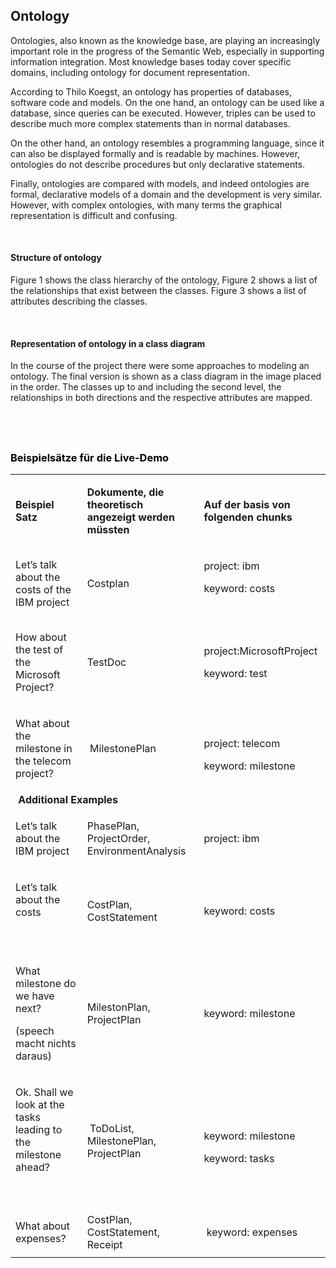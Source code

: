 <h2>Ontology</h2>
<p>Ontologies, also known as the knowledge base, are playing an increasingly important role in the progress of the Semantic Web, especially in supporting information integration. Most knowledge bases today cover specific domains, including ontology for document representation.</p>
<p>According to Thilo Koegst, an ontology has properties of databases, software code and models. On the one hand, an ontology can be used like a database, since queries can be executed. However, triples can be used to describe much more complex statements than in normal databases.</p>
<p>On the other hand, an ontology resembles a programming language, since it can also be displayed formally and is readable by machines. However, ontologies do not describe procedures but only declarative statements.</p>
<p>Finally, ontologies are compared with models, and indeed ontologies are formal, declarative models of a domain and the development is very similar. However, with complex ontologies, with many terms the graphical representation is difficult and confusing.</p>
<p>&nbsp;</p>
<h4>Structure of ontology</h4>
<p>Figure 1 shows the class hierarchy of the ontology, Figure 2 shows a list of the relationships that exist between the classes. Figure 3 shows a list of attributes describing the classes.</p>
<p>&nbsp;</p>
<h4>Representation of ontology in a class diagram</h4>
<p>In the course of the project there were some approaches to modeling an ontology. The final version is shown as a class diagram in the image placed in the order. The classes up to and including the second level, the relationships in both directions and the respective attributes are mapped.</p>

<h2 style="color: #2e6c80;">&nbsp;</h2>
<h3 style="color: #2e6c80;"><span style="color: #000000;">Beispiels&auml;tze f&uuml;r die Live-Demo</span></h3>
<table>
<tbody>
<tr>
<td>
<p><strong>Beispiel Satz</strong></p>
</td>
<td>
<p><strong>Dokumente, die theoretisch angezeigt werden m&uuml;ssten</strong></p>
</td>
<td>
<p><strong>Auf der basis von folgenden chunks</strong></p>
</td>
</tr>
<tr>
<td><span style="font-weight: 400;">Let&rsquo;s talk about the costs of the IBM project</span></td>
<td><span style="font-weight: 400;">Costplan</span></td>
<td>
<p><span style="font-weight: 400;">project: ibm </span></p>
<p><span style="font-weight: 400;">keyword: costs</span></p>
<strong><br /></strong></td>
</tr>
<tr>
<td>
<p dir="ltr">How about the test of the Microsoft Project?</p>
</td>
<td>TestDoc</td>
<td>
<p dir="ltr">project:MicrosoftProject</p>
<p dir="ltr">keyword: test</p>
</td>
</tr>
<tr>
<td>
<p dir="ltr">What about the milestone in the telecom project?</p>
</td>
<td>&nbsp;MilestonePlan</td>
<td>&nbsp;
<p dir="ltr">project: telecom</p>
<p dir="ltr">keyword: milestone</p>
</td>
</tr>
<tr>
<td colspan="2"><strong>&nbsp;Additional Examples</strong>&nbsp;</td>
<td>&nbsp;</td>
</tr>
<tr>
<td>
<p dir="ltr">Let&rsquo;s talk about the IBM project</p>
</td>
<td>PhasePlan, ProjectOrder, EnvironmentAnalysis</td>
<td>project: ibm</td>
</tr>
<tr>
<td>
<p dir="ltr">Let&rsquo;s talk about the costs&nbsp;</p>
<p dir="ltr">&nbsp;</p>
</td>
<td>CostPlan, CostStatement&nbsp;</td>
<td>keyword: costs&nbsp;</td>
</tr>
<tr>
<td>
<p dir="ltr">What milestone do we have next?</p>
<p dir="ltr">(speech macht nichts daraus)</p>
</td>
<td>MilestonPlan, ProjectPlan&nbsp;</td>
<td>keyword: milestone&nbsp;</td>
</tr>
<tr>
<td>
<p dir="ltr">Ok. Shall we look at the tasks leading to the milestone ahead?</p>
<p dir="ltr">&nbsp;</p>
</td>
<td>&nbsp;ToDoList, MilestonePlan, ProjectPlan</td>
<td>&nbsp;
<p dir="ltr">keyword: milestone</p>
<p dir="ltr">keyword: tasks</p>
</td>
</tr>
<tr>
<td>
<p dir="ltr">What about expenses?</p>
</td>
<td>CostPlan, CostStatement, Receipt&nbsp;</td>
<td>&nbsp;keyword: expenses</td>
</tr>
</tbody>
</table>
<p>&nbsp;</p>
<p>&nbsp;</p>
<p><strong>&nbsp;</strong></p>
